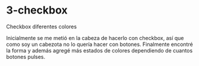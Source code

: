 # 3-checkbox
Checkbox diferentes colores

Inicialmente se me metió en la cabeza de hacerlo con checkbox, así que como soy un cabezota no lo quería hacer con botones.
Finalmente encontré la forma y además agregé más estados de colores dependiendo de cuantos botones pulses. 


